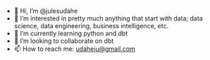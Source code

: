- 👋 Hi, I’m @julesudahe
- 👀 I’m interested in pretty much anything that start with data; data science, data engineering, business intelligence, etc.
- 🌱 I’m currently learning python and dbt
- 💞️ I’m looking to collaborate on dbt
- 📫 How to reach me: udaheju@gmail.com

<!---
julesudahe/julesudahe is a ✨ special ✨ repository because its `README.md` (this file) appears on your GitHub profile.
You can click the Preview link to take a look at your changes.
--->
